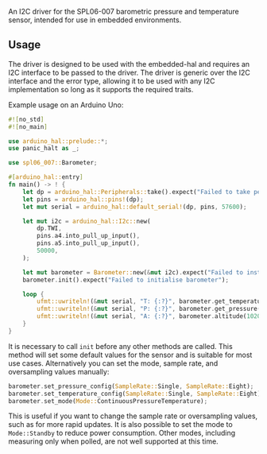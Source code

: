 An I2C driver for the SPL06-007 barometric pressure and temperature sensor, intended for use in embedded environments.

## Usage

The driver is designed to be used with the embedded-hal and requires an I2C interface to be passed to the driver. The driver is generic over the I2C interface and the error type, allowing it to be used with any I2C implementation so long as it supports the required traits.

Example usage on an Arduino Uno:

```rust
#![no_std]
#![no_main]

use arduino_hal::prelude::*;
use panic_halt as _;

use spl06_007::Barometer;

#[arduino_hal::entry]
fn main() -> ! {
    let dp = arduino_hal::Peripherals::take().expect("Failed to take peripherals");
    let pins = arduino_hal::pins!(dp);
    let mut serial = arduino_hal::default_serial!(dp, pins, 57600);

    let mut i2c = arduino_hal::I2c::new(
        dp.TWI,
        pins.a4.into_pull_up_input(),
        pins.a5.into_pull_up_input(),
        50000,
    );

    let mut barometer = Barometer::new(&mut i2c).expect("Failed to instantiate barometer");
    barometer.init().expect("Failed to initialise barometer");

    loop {
        ufmt::uwriteln!(&mut serial, "T: {:?}", barometer.get_temperature().unwrap() as u16).void_unwrap();
        ufmt::uwriteln!(&mut serial, "P: {:?}", barometer.get_pressure().unwrap() as u16).void_unwrap();
        ufmt::uwriteln!(&mut serial, "A: {:?}", barometer.altitude(1020.0).unwrap() as u16).void_unwrap();
    }
}
```

It is necessary to call `init` before any other methods are called. This method will set some default values for the sensor and is suitable for most use cases. Alternatively you can set the mode, sample rate, and oversampling values manually:

```rust
barometer.set_pressure_config(SampleRate::Single, SampleRate::Eight);
barometer.set_temperature_config(SampleRate::Single, SampleRate::Eight);
barometer.set_mode(Mode::ContinuousPressureTemperature);
```

This is useful if you want to change the sample rate or oversampling values, such as for more rapid updates. It is also possible to set the mode to `Mode::Standby` to reduce power consumption. Other modes, including measuring only when polled, are not well supported at this time.

